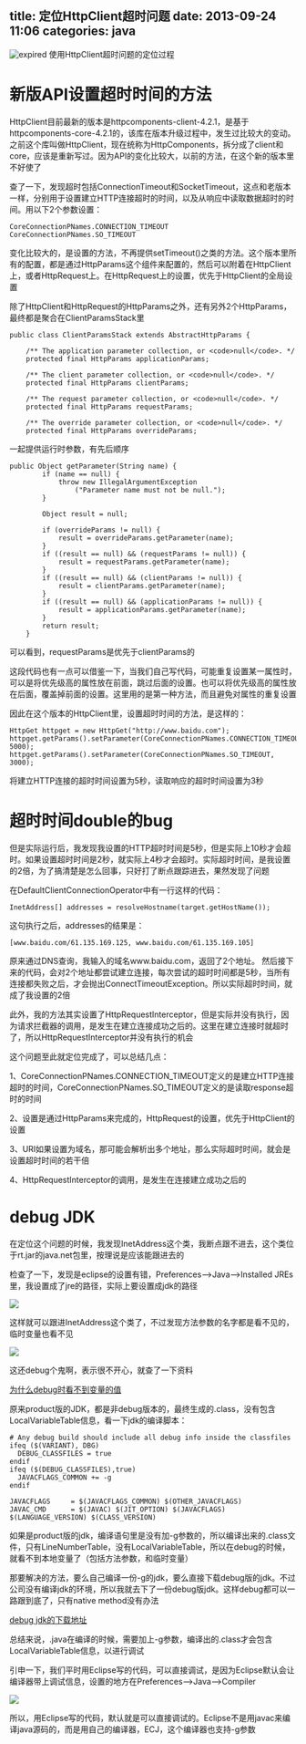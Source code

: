 title: 定位HttpClient超时问题
date: 2013-09-24 11:06
categories: java 
---
![expired](http://pic.kyfxbl.com/expired.jpeg)
使用HttpClient超时问题的定位过程
<!--more-->

# 新版API设置超时时间的方法

HttpClient目前最新的版本是httpcomponents-client-4.2.1，是基于httpcomponents-core-4.2.1的，该库在版本升级过程中，发生过比较大的变动。之前这个库叫做HttpClient，现在统称为HttpComponents，拆分成了client和core，应该是重新写过。因为API的变化比较大，以前的方法，在这个新的版本里不好使了

查了一下，发现超时包括ConnectionTimeout和SocketTimeout，这点和老版本一样，分别用于设置建立HTTP连接超时的时间，以及从响应中读取数据超时的时间。用以下2个参数设置：

```
CoreConnectionPNames.CONNECTION_TIMEOUT
CoreConnectionPNames.SO_TIMEOUT
```

变化比较大的，是设置的方法，不再提供setTimeout()之类的方法。这个版本里所有的配置，都是通过HttpParams这个组件来配置的，然后可以附着在HttpClient上，或者HttpRequest上。在HttpRequest上的设置，优先于HttpClient的全局设置 

除了HttpClient和HttpRequest的HttpParams之外，还有另外2个HttpParams，最终都是聚合在ClientParamsStack里

```
public class ClientParamsStack extends AbstractHttpParams {

    /** The application parameter collection, or <code>null</code>. */
    protected final HttpParams applicationParams;

    /** The client parameter collection, or <code>null</code>. */
    protected final HttpParams clientParams;

    /** The request parameter collection, or <code>null</code>. */
    protected final HttpParams requestParams;

    /** The override parameter collection, or <code>null</code>. */
    protected final HttpParams overrideParams;
```

一起提供运行时参数，有先后顺序

```
public Object getParameter(String name) {
        if (name == null) {
            throw new IllegalArgumentException
                ("Parameter name must not be null.");
        }

        Object result = null;

        if (overrideParams != null) {
            result = overrideParams.getParameter(name);
        }
        if ((result == null) && (requestParams != null)) {
            result = requestParams.getParameter(name);
        }
        if ((result == null) && (clientParams != null)) {
            result = clientParams.getParameter(name);
        }
        if ((result == null) && (applicationParams != null)) {
            result = applicationParams.getParameter(name);
        }
        return result;
    }
```

可以看到，requestParams是优先于clientParams的

这段代码也有一点可以借鉴一下，当我们自己写代码，可能重复设置某一属性时，可以是将优先级高的属性放在前面，跳过后面的设置。也可以将优先级高的属性放在后面，覆盖掉前面的设置。这里用的是第一种方法，而且避免对属性的重复设置 

因此在这个版本的HttpClient里，设置超时时间的方法，是这样的：

```
HttpGet httpget = new HttpGet("http://www.baidu.com");
httpget.getParams().setParameter(CoreConnectionPNames.CONNECTION_TIMEOUT, 5000);
httpget.getParams().setParameter(CoreConnectionPNames.SO_TIMEOUT, 3000);
```

将建立HTTP连接的超时时间设置为5秒，读取响应的超时时间设置为3秒 

# 超时时间double的bug

但是实际运行后，我发现我设置的HTTP超时时间是5秒，但是实际上10秒才会超时。如果设置超时时间是2秒，就实际上4秒才会超时。实际超时时间，是我设置的2倍，为了搞清楚是怎么回事，只好打了断点跟踪进去，果然发现了问题 

在DefaultClientConnectionOperator中有一行这样的代码：

```
InetAddress[] addresses = resolveHostname(target.getHostName());
```

这句执行之后，addresses的结果是： 

```
[www.baidu.com/61.135.169.125, www.baidu.com/61.135.169.105]
```

原来通过DNS查询，我输入的域名www.baidu.com，返回了2个地址。 然后接下来的代码，会对2个地址都尝试建立连接，每次尝试的超时时间都是5秒，当所有连接都失败之后，才会抛出ConnectTimeoutException。所以实际超时时间，就成了我设置的2倍 

此外，我的方法其实设置了HttpRequestInterceptor，但是实际并没有执行，因为请求拦截器的调用，是发生在建立连接成功之后的。这里在建立连接时就超时了，所以HttpRequestInterceptor并没有执行的机会 

这个问题至此就定位完成了，可以总结几点： 

1、CoreConnectionPNames.CONNECTION_TIMEOUT定义的是建立HTTP连接超时的时间，CoreConnectionPNames.SO_TIMEOUT定义的是读取response超时的时间 

2、设置是通过HttpParams来完成的，HttpRequest的设置，优先于HttpClient的设置 

3、URI如果设置为域名，那可能会解析出多个地址，那么实际超时时间，就会是设置超时时间的若干倍 

4、HttpRequestInterceptor的调用，是发生在连接建立成功之后的 

# debug JDK

在定位这个问题的时候，我发现InetAddress这个类，我断点跟不进去，这个类位于rt.jar的java.net包里，按理说是应该能跟进去的

检查了一下，发现是eclipse的设置有错，Preferences-->Java-->Installed JREs里，我设置成了jre的路径，实际上要设置成jdk的路径 

![](http://dl.iteye.com/upload/attachment/0071/6873/cb007616-89ef-3583-95e9-f40a7a317360.png)

这样就可以跟进InetAddress这个类了，不过发现方法参数的名字都是看不见的，临时变量也看不见 

![](http://dl.iteye.com/upload/attachment/0071/6871/f170cf4b-6e14-3682-a95c-3e00df18d70f.png)

这还debug个鬼啊，表示很不开心，就查了一下资料

[为什么debug时看不到变量的值](http://hllvm.group.iteye.com/group/topic/25798) 

原来product版的JDK，都是非debug版本的，最终生成的.class，没有包含LocalVariableTable信息，看一下jdk的编译脚本：

```
# Any debug build should include all debug info inside the classfiles  
ifeq ($(VARIANT), DBG)  
  DEBUG_CLASSFILES = true  
endif  
ifeq ($(DEBUG_CLASSFILES),true)  
  JAVACFLAGS_COMMON += -g  
endif  

JAVACFLAGS     = $(JAVACFLAGS_COMMON) $(OTHER_JAVACFLAGS)  
JAVAC_CMD      = $(JAVAC) $(JIT_OPTION) $(JAVACFLAGS) $(LANGUAGE_VERSION) $(CLASS_VERSION) 
```

如果是product版的jdk，编译语句里是没有加-g参数的，所以编译出来的.class文件，只有LineNumberTable，没有LocalVariableTable，所以在debug的时候，就看不到本地变量了（包括方法参数，和临时变量） 

那要解决的方法，要么自己编译一份-g的jdk，要么直接下载debug版的jdk。不过公司没有编译jdk的环境，所以我就去下了一份debug版jdk。这样debug都可以一路跟到底了，只有native method没有办法

[debug jdk的下载地址](http://jdk6.java.net/download.html) 

总结来说，.java在编译的时候，需要加上-g参数，编译出的.class才会包含LocalVariableTable信息，以进行调试 

引申一下，我们平时用Eclipse写的代码，可以直接调试，是因为Eclipse默认会让编译器带上调试信息，设置的地方在Preferences-->Java-->Compiler 

![](http://dl.iteye.com/upload/attachment/0071/6869/78d95378-69db-3840-83e8-e5590614e51f.png)

所以，用Eclipse写的代码，默认就是可以直接调试的。Eclipse不是用javac来编译java源码的，而是用自己的编译器，ECJ，这个编译器也支持-g参数